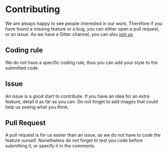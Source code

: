 # Contributing
We are always happy to see people interested in our work. Therefore if you have found a missing feature or a bug, you can either open a pull request, or an issue. As we have a Gitter channel, you can also [join us](https://gitter.im/Sw24Softwares/StarkeVerben?utm_source=share-link&utm_medium=link&utm_campaign=share-link)

## Coding rule
We do not have a specific coding rule, thus you can add your style to the submitted code.

## Issue
An issue is a good start to contribute. If you have an idea for an extra feature, detail it as far as you can. Do not forget to add images that could help us seeing what you think.

## Pull Request
A pull request is for us easier than an issue, as we do not have to code the feature ourself. Nonetheless do not forget to test you code before submitting it, or specify it in the comments.
